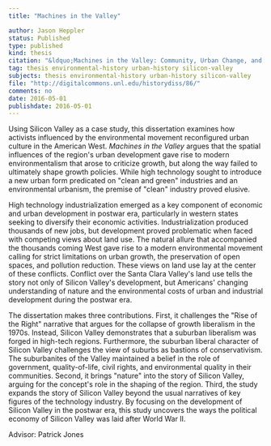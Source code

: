 ```yaml
---
title: "Machines in the Valley"

author: Jason Heppler
status: Published
type: published
kind: thesis
citation: "&ldquo;Machines in the Valley: Community, Urban Change, and Environmental Politics in Silicon Valley, 1945-1990.&rdquo; Ph.D. dissertation."
tag: thesis environmental-history urban-history silicon-valley
subjects: thesis environmental-history urban-history silicon-valley
file: "http://digitalcommons.unl.edu/historydiss/86/"
comments: no
date: 2016-05-01
publishdate: 2016-05-01
---
```


Using Silicon Valley as a case study, this dissertation examines how activists influenced by the environmental movement reconfigured urban culture in the American West. *Machines in the Valley* argues that the spatial influences of the region's urban development gave rise to modern environmentalism that arose to criticize growth, but along the way failed to ultimately shape growth policies. While high technology sought to introduce a new urban form predicated on "clean and green" industries and an environmental urbanism, the premise of "clean" industry proved elusive.

High technology industrialization emerged as a key component of economic and urban development in postwar era, particularly in western states seeking to diversify their economic activities. Industrialization produced thousands of new jobs, but development proved problematic when faced with competing views about land use. The natural allure that accompanied the thousands coming West gave rise to a modern environmental movement calling for strict limitations on urban growth, the preservation of open spaces, and pollution reduction. These views on land use lay at the center of these conflicts. Conflict over the Santa Clara Valley's land use tells the story not only of Silicon Valley's development, but Americans' changing understanding of nature and the environmental costs of urban and industrial development during the postwar era.

The dissertation makes three contributions. First, it challenges the "Rise of the Right" narrative that argues for the collapse of growth liberalism in the 1970s. Instead, Silicon Valley demonstrates that a suburban liberalism was forged in high-tech regions. Furthermore, the suburban liberal character of Silicon Valley challenges the view of suburbs as bastions of conservativism. The suburbanites of the Valley maintained a belief in the role of government, quality-of-life, civil rights, and environmental quality in their communities. Second, it brings "nature" into the story of Silicon Valley, arguing for the concept's role in the shaping of the region. Third, the study expands the story of Silicon Valley beyond the usual narratives of key figures of the technology industry. By focusing on the development of Silicon Valley in the postwar era, this study uncovers the ways the political economy of Silicon Valley was laid after World War II.

Advisor: Patrick Jones